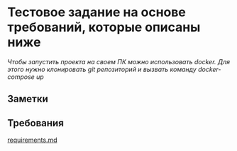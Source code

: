 # Тестовое задание на основе требований, которые описаны ниже
*Чтобы запустить проекта на своем ПК можно использовать docker. Для этого нужно клонировать git репозиторий и вызвать команду docker-compose up*

## Заметки

## Требования

[requirements.md](https://github.com/bakirovb/outside-digital-nestjs-test-tasks/blob/b1802c1d4235abe485366253183b0a4e8ca985c1/requirements.md)
